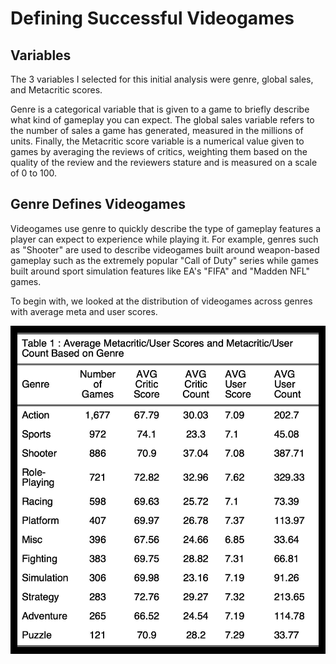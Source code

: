 # Defining Successful Videogames

## Variables
The 3 variables I selected for this initial analysis were genre, global sales, and Metacritic scores. 

Genre is a categorical variable that is given to a game to briefly describe what kind of gameplay you can expect. The global sales variable refers to the number of sales a game has generated, measured in the millions of units. Finally, the Metacritic score variable is a numerical value given to games by averaging the reviews of critics, weighting them based on the quality of the review and the reviewers stature and is measured on a scale of 0 to 100. 

## Genre Defines Videogames
Videogames use genre to quickly describe the type of gameplay features a player can expect to experience while playing it. For example, genres such as "Shooter" are used to describe videogames built around weapon-based gameplay such as the extremely popular "Call of Duty" series while games built around sport simulation features like EA's "FIFA" and "Madden NFL" games.

To begin with, we looked at the distribution of videogames across genres with average meta and user scores.

![Table 1: Average Metacritic/User Scores](1-defining-successful-videogames/assets/genre_table.jpeg)
